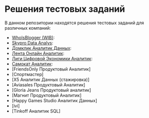 # Решения тестовых заданий

В данном репозитории находятся решения тестовых заданий для различных компаний:

- [WhoIsBlogger (WIB)](WhoIsBlogger/README.md): 
- [Skypro Data Analys](Skypro%20Data%20Analys/README.md):
- [Домклик Аналитик Данных](Домклик%20Аналитик%20Данных/README.md):
- [Лента Онлайн Аналитик](Лента%20Онлайн%20Аналитик/README.md):
- [Лиги Цифровой Экономики Аналитик](Лиги%20Цифровой%20Экономики%20Аналитик/README.md):
- [Самокат Аналитик](Самокат%20Аналитик/README.md):
- [FriendsOnly Продуктовый Аналитик]
- [Спортмастер]
- [X5 Аналитик Данных (стажировка)]
- [Aviasales Продуктовый Аналитик]
- [Gloria Jeans Продуктовый аналитик]
- [Магнит Продуктовый Аналитик]
- [Happy Games Studio Аналитик Данных]
- [ivi]
- [Tinkoff Аналитик SQL]

